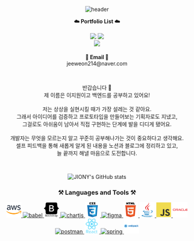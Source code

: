<div align="center">
    
![header](https://capsule-render.vercel.app/api?type=waving&color=auto&height=300&section=header&text=welcome&fontSize=90&animation=fadeIn&fontAlignY=38&desc=jeeweon's%20GitHub%20Profile&descAlignY=51&descAlign=62)

</div>

<p align="center">
    <Strong>☁️ Portfolio List ☁️</Strong><br><br>
     <a href="https://velog.io/@jeeweon" target="_blank"><img src="https://img.shields.io/badge/Velog-20C997?style=flat-square&logo=Velog&logoColor=white"/></a>
     <a href="https://bit.ly/jeeweon" target="_blank"><img src="https://img.shields.io/badge/Google Drive-4285F4?style=flat-square&logo=Google Drive&logoColor=white"/></a>
    <br>
   <a href="https://hits.seeyoufarm.com"><img src="https://hits.seeyoufarm.com/api/count/incr/badge.svg?url=https%3A%2F%2Fgithub.com%2FPgmJun%2Fhit-counter&count_bg=%2379C83D&title_bg=%23555555&icon=&icon_color=%23E7E7E7&title=hits&edge_flat=false"/></a>
<br><br>
<Strong>📧 Email 📧</Strong><br>jeeweon214@naver.com<br>

</p>

<br>

<p align="center">
반갑습니다 👐<br>
제 이름은 이지원이고 백엔드를 공부하고 있어요!<br><br>
저는 상상을 실현시킬 때가 가장 설레는 것 같아요.<br>
그래서 아이디어를 검증하고 프로토타입을 만들어보는 기획자로도 지냈고,<br>
그걸로도 아쉬움이 남아서 직접 구현하는 단계에 발을 디디게 됐어요.<br><br>
개발자는 무엇을 모르는지 알고 꾸준히 공부해나가는 것이 중요하다고 생각해요.<br>
셀프 피드백을 통해 새롭게 알게 된 내용을 노션과 블로그에 정리하고 있고,<br>
늘 끝까지 해낼 마음으로 도전합니다.<br>
</p>

<br>

<div align="center">

![JIONY's GitHub stats](https://github-readme-stats-ruby-one.vercel.app/api?username=jeeweon&count_private=true&theme=tokyonight&show_icons=true)

</div>

<h3 align="center">⚒️ Languages and Tools ⚒️</h3>
<p align="center"> <a href="https://aws.amazon.com" target="_blank" rel="noreferrer"> <img src="https://raw.githubusercontent.com/devicons/devicon/master/icons/amazonwebservices/amazonwebservices-original-wordmark.svg" alt="aws" width="40" height="40"/> </a> <a href="https://babeljs.io/" target="_blank" rel="noreferrer"> <img src="https://www.vectorlogo.zone/logos/babeljs/babeljs-icon.svg" alt="babel" width="40" height="40"/> </a> <a href="https://getbootstrap.com" target="_blank" rel="noreferrer"> <img src="https://raw.githubusercontent.com/devicons/devicon/master/icons/bootstrap/bootstrap-plain-wordmark.svg" alt="bootstrap" width="40" height="40"/> </a> <a href="https://www.chartjs.org" target="_blank" rel="noreferrer"> <img src="https://www.chartjs.org/media/logo-title.svg" alt="chartjs" width="40" height="40"/> </a> <a href="https://www.w3schools.com/css/" target="_blank" rel="noreferrer"> <img src="https://raw.githubusercontent.com/devicons/devicon/master/icons/css3/css3-original-wordmark.svg" alt="css3" width="40" height="40"/> </a> <a href="https://www.figma.com/" target="_blank" rel="noreferrer"> <img src="https://www.vectorlogo.zone/logos/figma/figma-icon.svg" alt="figma" width="40" height="40"/> </a> <a href="https://www.w3.org/html/" target="_blank" rel="noreferrer"> <img src="https://raw.githubusercontent.com/devicons/devicon/master/icons/html5/html5-original-wordmark.svg" alt="html5" width="40" height="40"/> </a> <a href="https://www.java.com" target="_blank" rel="noreferrer"> <img src="https://raw.githubusercontent.com/devicons/devicon/master/icons/java/java-original.svg" alt="java" width="40" height="40"/> </a> <a href="https://developer.mozilla.org/en-US/docs/Web/JavaScript" target="_blank" rel="noreferrer"> <img src="https://raw.githubusercontent.com/devicons/devicon/master/icons/javascript/javascript-original.svg" alt="javascript" width="40" height="40"/> </a> <a href="https://www.oracle.com/" target="_blank" rel="noreferrer"> <img src="https://raw.githubusercontent.com/devicons/devicon/master/icons/oracle/oracle-original.svg" alt="oracle" width="40" height="40"/> </a> <a href="https://postman.com" target="_blank" rel="noreferrer"> <img src="https://www.vectorlogo.zone/logos/getpostman/getpostman-icon.svg" alt="postman" width="40" height="40"/> </a> <a href="https://reactjs.org/" target="_blank" rel="noreferrer"> <img src="https://raw.githubusercontent.com/devicons/devicon/master/icons/react/react-original-wordmark.svg" alt="react" width="40" height="40"/> </a> <a href="https://spring.io/" target="_blank" rel="noreferrer"> <img src="https://www.vectorlogo.zone/logos/springio/springio-icon.svg" alt="spring" width="40" height="40"/> </a> <a href="https://webpack.js.org" target="_blank" rel="noreferrer"> <img src="https://raw.githubusercontent.com/devicons/devicon/d00d0969292a6569d45b06d3f350f463a0107b0d/icons/webpack/webpack-original-wordmark.svg" alt="webpack" width="40" height="40"/> </a> </p>

